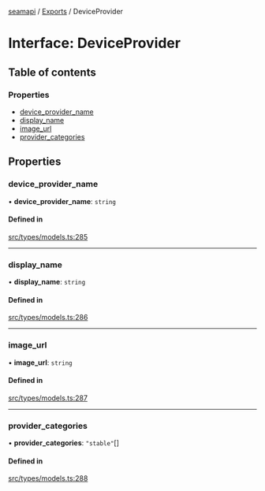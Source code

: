 [seamapi](../README.md) / [Exports](../modules.md) / DeviceProvider

# Interface: DeviceProvider

## Table of contents

### Properties

- [device\_provider\_name](DeviceProvider.md#device_provider_name)
- [display\_name](DeviceProvider.md#display_name)
- [image\_url](DeviceProvider.md#image_url)
- [provider\_categories](DeviceProvider.md#provider_categories)

## Properties

### device\_provider\_name

• **device\_provider\_name**: `string`

#### Defined in

[src/types/models.ts:285](https://github.com/seamapi/javascript/blob/main/src/types/models.ts#L285)

___

### display\_name

• **display\_name**: `string`

#### Defined in

[src/types/models.ts:286](https://github.com/seamapi/javascript/blob/main/src/types/models.ts#L286)

___

### image\_url

• **image\_url**: `string`

#### Defined in

[src/types/models.ts:287](https://github.com/seamapi/javascript/blob/main/src/types/models.ts#L287)

___

### provider\_categories

• **provider\_categories**: ``"stable"``[]

#### Defined in

[src/types/models.ts:288](https://github.com/seamapi/javascript/blob/main/src/types/models.ts#L288)
